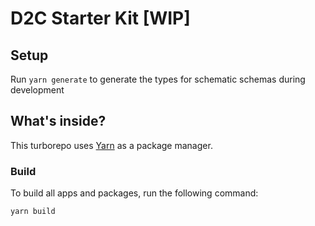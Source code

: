 # D2C Starter Kit [WIP]

## Setup

Run `yarn generate` to generate the types for schematic schemas during development

## What's inside?

This turborepo uses [Yarn](https://classic.yarnpkg.com/lang/en/) as a package manager.

### Build

To build all apps and packages, run the following command:

```
yarn build
```